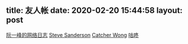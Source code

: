 title: 友人帐
date: 2020-02-20 15:44:58
layout: post
---
[阮一峰的网络日志](http://www.ruanyifeng.com/blog/)
[Steve Sanderson](https://blog.stevensanderson.com/)
[Catcher Wong](http://www.c-sharpcorner.com/members/catcher-wong)
[咕咚](https://gudong.site)